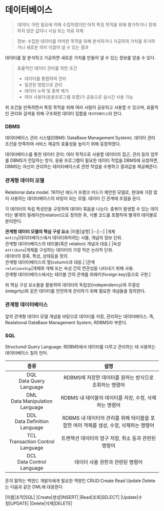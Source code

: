 # 데이터베이스

> 데이터: 어떤 필요에 의해 수집하였지만 아직 특정 목적을 위해 평가하거나 정제하지 않은 값이나 사실 또는 자료 자체

> 정보: 수집한 데이터를 어떠한 목적을 위해 분석하거나 가공하여 가치를 추가하거나 새로운 의미 이끌어 낼 수 있는 결과

데이터를 잘 분석하고 가공하면 새로운 가치를 만들어 낼 수 있는 정보를 얻을 수 있다.

> 효율적인 데이터 관리를 위한 조건
> - 데이터를 통합하여 관리
> - 일관된 방법으로 관리
> - 데이터 누락 및 중복 제거
> - 여러 사용자(응용프로그램 포함)가 공동으로 실시간 사용 가능

위 조건을 만족하면서 특정 목적을 위해 여러 사람이 공유하고 사용할 수 있으며, 효율적인 관리와 검색을 위해 구조화한 데이터 집합을 `데이터베이스`라 한다.

### DBMS

데이터베이스 관리 시스템(DBMS: DataBase Management System). 데이터 관리 조건을 만족하며 서비스 제공의 효율성을 높이기 위해 등장하였다.

데이터베이스를 통한 데이터 관리: 여러 목적으로 사용할 데이터의 접근, 관리 등의 업무를 DBMS가 전담하는 방식. 응용 프로그램이 필요한 데이터 작업을 DBMS에 요청하면, DBMS는 자신이 관리하는 데이터베이스로 관련 작업을 수행하고 결과값을 제공해준다.

### 관계형 데이터 모델

Relational data model. 1970년 에드거 프랭크 커드가 제안한 모델로, 현대에 가장 많이 사용하는 데이터베이스의 바탕이 되는 모델. 데이터 간 관계에 초점을 둔다.

각 데이터의 독립 특성만을 규정하여 데이터 묶음을 나눈다. 중복이 발생할 수 있는 데이터는 별개의 릴레이션(relation)으로 정의한 후, 식별 코드를 포함하여 별개의 테이블로 분리한다.

**관계형 데이터 모델의 핵심 구성 요소**
|이름|설명|
|:-:|:-:|
|개체<br>`entity`|데이터베이스에서 데이터화하려는 사물, 개념의 정보 단위.<br>관계형 데이터베이스의 테이블(혹은 relation) 개념과 대응.|
|속성<br>`attribute`|개체를 구성하는 데이터의 가장 작은 논리적 단위.<br>데이터의 종류, 특성, 상태등을 정의.<br>관계형 데이터베이스의 열(column)과 대응.|
|관계<br>`relationship`|개체와 개체 또는 속성 간의 연관성을 나타내기 위해 사용.<br>관계형 데이터베이스에서는 테이블 간의 관계를 외래키(foreign key)등으로 구현.|

위 핵심 구성 요소들을 활용하여 데이터의 독립성(independency)와 무결성(integrity)와 같은 데이터를 안전하게 관리하기 위해 필요한 개념들을 정의한다.

### 관계형 데이터베이스

앞의 관계형 데이터 모델 개념을 바탕으로 데이터를 저장, 관리하는 데이터베이스.
즉, Realational DataBase Management System, RDBMS라 부른다.

### SQL

Structured Query Language. RDBMS에서 데이터를 다루고 관리하는 데 사용하는 데이터베이스 질의 언어.

|종류|설명|
|:-:|:-:|
|DQL<br>Data Query Language|RDBMS에 저장한 데이터를 원하는 방식으로 조회하는 명령어|
|DML<br>Data Manipulation Language|RDBMS 내 테이블의 데이터를 저장, 수정, 삭제하는 명령어|
|DDL<br>Data Definition Language|RDBMS 내 데이터의 관리를 위해 테이블을 포함한 여러 객체를 생성, 수정, 삭제하는 명령어|
|TCL<br>Transaction Control Language|트랜잭션 데이터의 영구 저장, 취소 등과 관련된 명령어|
|DCL<br>Data Control Language|데이터 사용 권한과 관련된 명령어|

흔히 말하는 백엔드 개발자에게 필요한 역량인 CRUD:Create Read Update Delete는 다음과 같은 DML에 대응한다

|이름|조작|SQL|
|Create|생성|INSERT|
|Read|조회|SELECT|
|Update|수정|UPDATE|
|Delete|삭제|DELETE|